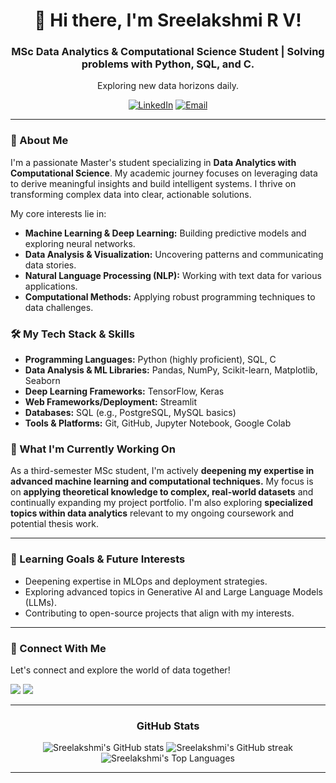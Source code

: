 <div align="center">
  <h1>👋 Hi there, I'm Sreelakshmi R V!</h1>
  <p><h3>MSc Data Analytics & Computational Science Student | Solving problems with Python, SQL, and C.</h3></p>
  <p>Exploring new data horizons daily. </p>
  
  <p>
    <a href="https://linkedin.com/in/[YourLinkedInUsername]"><img src="https://img.shields.io/badge/-LinkedIn-0077B5?style=for-the-badge&logo=linkedin&logoColor=white" alt="LinkedIn"></a>
    <a href="mailto:[YourEmailAddress]"><img src="https://img.shields.io/badge/-Email-D14836?style=for-the-badge&logo=gmail&logoColor=white" alt="Email"></a>
    </p>
</div>

---

### 🚀 About Me

I'm a passionate Master's student specializing in **Data Analytics with Computational Science**. My academic journey focuses on leveraging data to derive meaningful insights and build intelligent systems. I thrive on transforming complex data into clear, actionable solutions.

My core interests lie in:
* **Machine Learning & Deep Learning:** Building predictive models and exploring neural networks.
* **Data Analysis & Visualization:** Uncovering patterns and communicating data stories.
* **Natural Language Processing (NLP):** Working with text data for various applications.
* **Computational Methods:** Applying robust programming techniques to data challenges.

### 🛠️ My Tech Stack & Skills

* **Programming Languages:** Python (highly proficient), SQL, C
* **Data Analysis & ML Libraries:** Pandas, NumPy, Scikit-learn, Matplotlib, Seaborn
* **Deep Learning Frameworks:** TensorFlow, Keras
* **Web Frameworks/Deployment:** Streamlit
* **Databases:** SQL (e.g., PostgreSQL, MySQL basics)
* **Tools & Platforms:** Git, GitHub, Jupyter Notebook, Google Colab

### 🌱 What I'm Currently Working On

As a third-semester MSc student, I'm actively **deepening my expertise in advanced machine learning and computational techniques.** My focus is on **applying theoretical knowledge to complex, real-world datasets** and continually expanding my project portfolio. I'm also exploring **specialized topics within data analytics** relevant to my ongoing coursework and potential thesis work.

---

### 🎯 Learning Goals & Future Interests
* Deepening expertise in MLOps and deployment strategies.
* Exploring advanced topics in Generative AI and Large Language Models (LLMs).
* Contributing to open-source projects that align with my interests.

---

### 🤝 Connect With Me

Let's connect and explore the world of data together!

<p>
    <a href="https://linkedin.com/in/[YourLinkedInUsername]" target="_blank"><img src="https://img.shields.io/badge/LinkedIn-%230077B5.svg?&style=for-the-badge&logo=linkedin&logoColor=white"></a>
    <a href="mailto:[YourEmailAddress]" target="_blank"><img src="https://img.shields.io/badge/Email-%23D14836.svg?&style=for-the-badge&logo=gmail&logoColor=white"></a>
    </p>

---

<div align="center">
  <h3>GitHub Stats</h3>
  <img src="https://github-readme-stats.vercel.app/api?username=Sreelakshmi-rv&show_icons=true&theme=buefy&hide_border=true&count_private=true" alt="Sreelakshmi's GitHub stats" />
  <img src="https://github-readme-streak-stats.herokuapp.com/?user=Sreelakshmi-rv&theme=buefy&hide_border=true" alt="Sreelakshmi's GitHub streak" />
  <img src="https://github-readme-stats.vercel.app/api/top-langs/?username=Sreelakshmi-rv&layout=compact&langs_count=5&theme=buefy&hide_border=true" alt="Sreelakshmi's Top Languages" />
</div>

---
